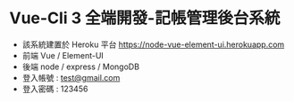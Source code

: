 # Vue-Cli 3 全端開發-記帳管理後台系統

- 該系統建置於 Heroku 平台 https://node-vue-element-ui.herokuapp.com
- 前端 Vue / Element-UI
- 後端 node / express / MongoDB
- 登入帳號 : test@gmail.com
- 登入密碼 : 123456



